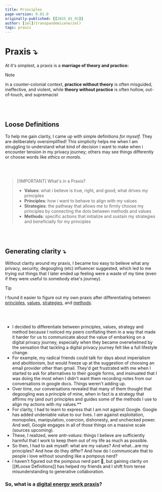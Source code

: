 ```yaml
---
title: Principles
page-version: 0.01.0
originally-published: [[2025_01_01]]
author: [zel](transpandemicene/zel)
tags: praxis
---
```


# Praxis ⤵

At it's simplest, a praxis is a **marriage of theory and practice:** 
> [!NOTE]  
> in a counter-colonial context, **practice without theory** is often misguided, ineffective, and violent, while **theory without practice** is often hollow, out-of-touch, and supremacist

<br></br>
## Loose Definitions
To help me gain clarity, I came up with simple definitions *for myself*. They are deliberately oversimplified! This simplicity helps me when I am struggling to understand what kind of decision i want to make when i encounter tension in my privacy journey; others may see things differently or choose words like *ethics* or *morals*.

<br></br>
> [!IMPORTANT]  What's in a Praxis?
> * **Values**: what i believe is true, right, and good; what drives my principles
> * **Principles**: how i want to behave to align with my values
> * **Strategies**: the pathway that allows me to firmly choose my principles by connecting the dots between methods and values
> * **Methods**: specific actions that initialize and sustain my strategies and beneficially for my principles


<br></br>
## Generating clarity ⤵
Without clarity around my praxis, I became too easy to believe what any privacy, security, degoogling (etc) influencer suggested, which led to me trying out things that I later ended up feeling were a waste of my time (even if they were useful to somebody else's journey).

> [!TIP]  
> I found it easier to figure out my own praxis after differentiating between: [principles](praxis___principles.md), [values](praxis___values), [strategies](praxis___strategies.md), and [methods](praxis___methods.md).

<br></br>
* I decided to differentiate between principles, values, strategy and method because I noticed my peers conflating them in a way that made it harder for us to communicate about the value of embarking on a digital privacy journey, especially when they became overwhelmed by the sensation that tackling a digital privacy journey felt like a full lifestyle change.
* For example, my radical friends could talk for days about imperialism and abolitionism, but would freeze up at the suggestion of choosing an email provider other than gmail. They'd get frustrated with me when I started to ask for alternatives to their google forms, and insinuated that I was doing the most when I didn't want them recording notes from our conversations in google docs. Things weren't adding up.
* Over time, our conversations revealed that many of them thought that degoogling was a *principle* of mine, when in fact is a strategy that affirms my (and *our*) principles and guides some of the methods I use to align my actions with my values.** 
* For clarity, I had to learn to express that I am not against Google. Google has added undeniable value to our lives. I *am* against exploitation, monopolies, manipulation, coercion, dishonesty, and unchecked power. And well, Google engages in all of those things on a massive scale (sources upcoming).
* These, I realized, were *anti-values*: things I believe are sufficiently harmful that I work to keep them out of my life as much as possible. 
* So then, I had to ask myself: what are my values? And what...are my principles? And how do they differ? And how do I communicate that to people i love without sounding like a pompous nerd?
* I haven't figured out the pompous nerd part 🤪, but gaining clarity on [[#Loose Definitions]] has helped my friends and I shift from tense misunderstanding to generative collaboration.

### So, what is a [digital energy work praxis](praxis___digital-energy-work)? 



